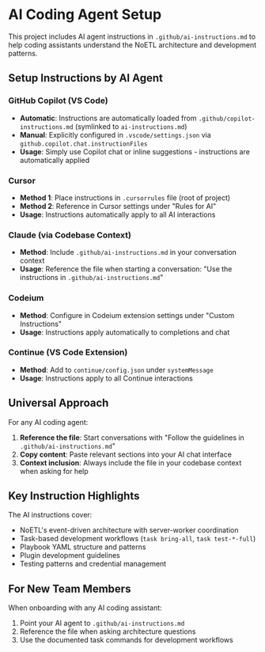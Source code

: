 # AI Coding Agent Setup

This project includes AI agent instructions in `.github/ai-instructions.md` to help coding assistants understand the NoETL architecture and development patterns.

## Setup Instructions by AI Agent

### GitHub Copilot (VS Code)
- **Automatic**: Instructions are automatically loaded from `.github/copilot-instructions.md` (symlinked to `ai-instructions.md`)
- **Manual**: Explicitly configured in `.vscode/settings.json` via `github.copilot.chat.instructionFiles`
- **Usage**: Simply use Copilot chat or inline suggestions - instructions are automatically applied

### Cursor
- **Method 1**: Place instructions in `.cursorrules` file (root of project)
- **Method 2**: Reference in Cursor settings under "Rules for AI"
- **Usage**: Instructions automatically apply to all AI interactions

### Claude (via Codebase Context)
- **Method**: Include `.github/ai-instructions.md` in your conversation context
- **Usage**: Reference the file when starting a conversation: "Use the instructions in `.github/ai-instructions.md`"

### Codeium
- **Method**: Configure in Codeium extension settings under "Custom Instructions"
- **Usage**: Instructions apply automatically to completions and chat

### Continue (VS Code Extension)
- **Method**: Add to `continue/config.json` under `systemMessage`
- **Usage**: Instructions apply to all Continue interactions

## Universal Approach

For any AI coding agent:
1. **Reference the file**: Start conversations with "Follow the guidelines in `.github/ai-instructions.md`"
2. **Copy content**: Paste relevant sections into your AI chat interface
3. **Context inclusion**: Always include the file in your codebase context when asking for help

## Key Instruction Highlights

The AI instructions cover:
- NoETL's event-driven architecture with server-worker coordination
- Task-based development workflows (`task bring-all`, `task test-*-full`)
- Playbook YAML structure and patterns
- Plugin development guidelines
- Testing patterns and credential management

## For New Team Members

When onboarding with any AI coding assistant:
1. Point your AI agent to `.github/ai-instructions.md`
2. Reference the file when asking architecture questions
3. Use the documented task commands for development workflows